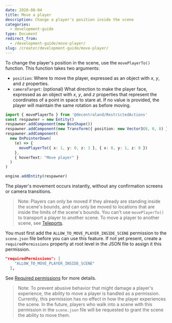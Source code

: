 ```yaml
---
date: 2020-08-04
title: Move a player
description: Change a player's position inside the scene
categories:
  - development-guide
type: Document
redirect_from:
  - /development-guide/move-player/
slug: /creator/development-guide/move-player/
---
```


To change the player's position in the scene, use the `movePlayerTo()` function. This function takes two arguments:

- `position`: Where to move the player, expressed as an object with _x_, _y_, and _z_ properties.
- `cameraTarget`: (optional) What direction to make the player face, expressed as an object with _x_, _y_, and _z_ properties that represent the coordinates of a point in space to stare at. If no value is provided, the player will maintain the same rotation as before moving.

```ts
import { movePlayerTo } from '@decentraland/RestrictedActions'
const respawner = new Entity()
respawner.addComponent(new BoxShape())
respawner.addComponent(new Transform({ position: new Vector3(8, 0, 8) }))
respawner.addComponent(
  new OnPointerDown(
    (e) => {
      movePlayerTo({ x: 1, y: 0, z: 1 }, { x: 8, y: 1, z: 8 })
    },
    { hoverText: "Move player" }
  )
)

engine.addEntity(respawner)
```

The player's movement occurs instantly, without any confirmation screens or camera transitions.

> Note: Players can only be moved if they already are standing inside the scene's bounds, and can only be moved to locations that are inside the limits of the scene's bounds. You can't use `movePlayerTo()` to transport a player to another scene. To move a player to another scene, see [Teleports](/creator/development-guide/external-links#teleports).

You must first add the `ALLOW_TO_MOVE_PLAYER_INSIDE_SCENE` permission to the `scene.json` file before you can use this feature. If not yet present, create a `requiredPermissions` property at root level in the JSON file to assign it this permission.

```json
"requiredPermissions": [
    "ALLOW_TO_MOVE_PLAYER_INSIDE_SCENE"
  ],
```

See [Required permissions](/creator/development-guide/scene-metadata#required-permissions) for more details.

> Note: To prevent abusive behavior that might damage a player's experience, the ability to move a player is handled as a permission. Currently, this permission has no effect in how the player experiences the scene. In the future, players who walk into a scene with this permission in the `scene.json` file will be requested to grant the scene the ability to move them.

